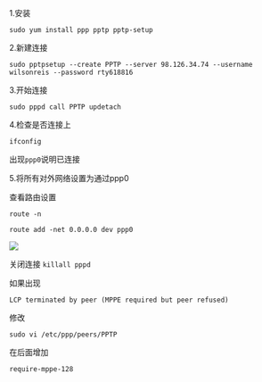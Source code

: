 1.安装

`sudo yum install ppp pptp pptp-setup`

2.新建连接

`sudo pptpsetup --create PPTP --server 98.126.34.74 --username wilsonreis --password rty618816`

3.开始连接

`sudo pppd call PPTP updetach`

4.检查是否连接上

`ifconfig`

出现`ppp0`说明已连接

5.将所有对外网络设置为通过ppp0

查看路由设置

`route -n`

`route add -net 0.0.0.0 dev ppp0`

![](http://7xqhly.com1.z0.glb.clouddn.com/Screenshot%20from%202016-04-08%2006:03:42.png)

关闭连接
`killall pppd`

如果出现

`LCP terminated by peer (MPPE required but peer refused)`

修改

`sudo vi /etc/ppp/peers/PPTP`

在后面增加

`require-mppe-128`



